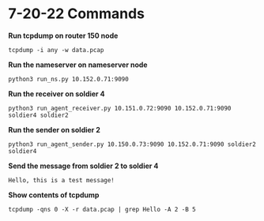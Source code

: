# 7-20-22 Commands

**Run tcpdump on router 150 node**
```
tcpdump -i any -w data.pcap  
```
**Run the nameserver on nameserver node**
```
python3 run_ns.py 10.152.0.71:9090
```
**Run the receiver on soldier 4**
```
python3 run_agent_receiver.py 10.151.0.72:9090 10.152.0.71:9090 soldier4 soldier2
```
**Run the sender on soldier 2**
```
python3 run_agent_sender.py 10.150.0.73:9090 10.152.0.71:9090 soldier2 soldier4
```
**Send the message from soldier 2 to soldier 4**
```
Hello, this is a test message!
```
**Show contents of tcpdump**
```
tcpdump -qns 0 -X -r data.pcap | grep Hello -A 2 -B 5
```
